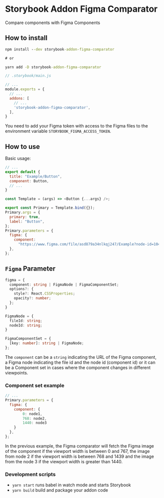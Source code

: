 # Storybook Addon Figma Comparator

Compare components with Figma Components

## How to install

```cmd
npm install --dev storybook-addon-figma-comparator

# or

yarn add -D storybook-addon-figma-comparator
```

```js
// .storybook/main.js

// ...
module.exports = {
  // ...
  addons: [
    // ...
    'storybook-addon-figma-comparator',
  ],
}
```

You need to add your Figma token with access to the Figma files to the environment variable `STORYBOOK_FIGMA_ACCESS_TOKEN`.

## How to use

Basic usage:

```js
// ...
export default {
  title: "Example/Button",
  component: Button,
  // ...
}

const Template = (args) => <Button {...args} />;

export const Primary = Template.bind({});
Primary.args = {
  primary: true,
  label: "Button",
};
Primary.parameters = {
  figma: {
    component:
      "https://www.figma.com/file/asd879a34nlkqj247/Example?node-id=10486%3A103217",
  },
};
```

## `Figma` Parameter

```ts
figma = {
  component: string | FigmaNode | FigmaComponentSet;
  options?: {
    style?: React.CSSProperties;
    opacity?: number;
  };
}

FigmaNode = {
  fileId: string;
  nodeId: string;
}

FigmaComponentSet = {
  [key: number]: string | FigmaNode;
};
```

The `component` can be a `string` indicating the URL of the Figma component, a Figma node indicating the file id and the node id (component id) or it can be a Component set in cases where the component changes in different viewpoints.

### Component set example

```js
// ...
Primary.parameters = {
  figma: {
    component: {
        0: node1,
        768: node2,
        1440: node3
    }
  },
};
```

In the previous example, the Figma comparator will fetch the Figma image of the component if the viewport width is between 0 and 767, the image from node 2 if the viewport width is between 768 and 1439 and the image from the node 3 if the viewport width is greater than 1440.

### Development scripts

- `yarn start` runs babel in watch mode and starts Storybook
- `yarn build` build and package your addon code
